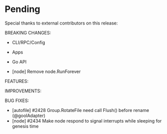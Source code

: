 # Pending

Special thanks to external contributors on this release:

BREAKING CHANGES:

* CLI/RPC/Config

* Apps

* Go API
- [node] Remove node.RunForever

FEATURES:

IMPROVEMENTS:

BUG FIXES:
- [autofile] \#2428 Group.RotateFile need call Flush() before rename (@goolAdapter)
- [node] \#2434 Make node respond to signal interrupts while sleeping for genesis time
